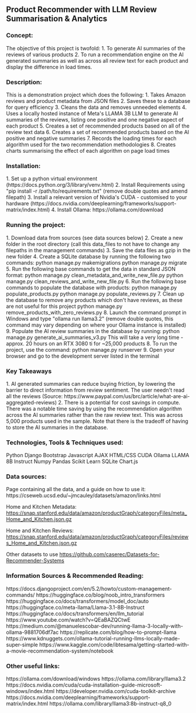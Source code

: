 <h2>Product Recommender with LLM Review Summarisation & Analytics</h2>

<h3>Concept:</h3>
The objective of this project is twofold:
1. To generate AI summaries of the reviews of various products
2. To run a recommendation engine on the AI generated summaries as well as across all review text for each product 
and display the difference in load times.

<h3>Description:</h3>
This is a demonstration project which does the following:
1. Takes Amazon reviews and product metadata from JSON files
2. Saves these to a database for query efficiency
3. Cleans the data and removes unneeded elements
4. Uses a locally hosted instance of Meta's LLAMA 3B LLM to generate AI summaries of the reviews,
listing one positive and one negative aspect of each product
5. Creates a set of recommended products based on all of the review text data
6. Creates a set of recommended products based on the AI positive and negative summaries
7. Records the loading times for each algorithm used for the two recommendation methodologies
8. Creates charts summarising the effect of each algorithm on page load times


<h3>Installation:</h3>
1. Set up a python virtual environment (https://docs.python.org/3/library/venv.html)
2. Install Requirements using "pip install -r /path/to/requirements.txt" (remove double quotes and amend filepath)
3. Install a relevant version of Nvidia's CUDA - customised to your hardware (https://docs.nvidia.com/deeplearning/frameworks/support-matrix/index.html)
4. Install Ollama: https://ollama.com/download

<h3>Running the project:</h3>
1. Download data from sources (see data sources below)
2. Create a new folder in the root directory (call this data_files to not have to change any filepaths in the management commands)
3. Save the data files as gzip in the new folder
4. Create a SQLite database by running the following two commands:
    python manage.py makemigrations
    python manage.py migrate
5. Run the following base commands to get the data in standard JSON format:
    python manage.py clean_metadata_and_write_new_file.py
    python manage.py clean_reviews_and_write_new_file.py
6. Run the following base commands to populate the database with products:
    python manage.py populate_products.py
    python manage.py populate_reviews.py
7. Clean up the database to remove any products which don't have reviews, as these are not useful for this project
    python manage.py remove_products_with_zero_reviews.py
8. Launch the command prompt in Windows and type "ollama run llama3.2" (remove double quotes, this command may vary depending on where your Ollama 
instance is installed)
9. Populate the AI review summaries in the database by running:
    python manage.py generate_ai_summaries_v3.py
    This will take a very long time - approx. 20 hours on an RTX 3080 ti for ~25,000 products
8. To run the project, use the command:
    python manage.py runserver
9. Open your browser and go to the development server listed in the terminal

<h3>Key Takeaways</h3>
1. AI generated summaries can reduce buying friction, by lowering the barrier to direct information from review sentiment. The user needn't read all the reviews (Source: https://www.paypal.com/us/brc/article/what-are-ai-aggregated-reviews)
2. There is a potential for cost savings in compute. There was a notable time saving by using the recommendation algorithm across the AI summaries rather than the raw review text. This was across 5,000 products used in the sample. Note that there is the tradeoff of having to store the AI summaries in the database.

<h3>Technologies, Tools & Techniques used:</h3>
Python
Django
Bootstrap
Javascript
AJAX
HTML/CSS
CUDA
Ollama
LLAMA 8B Instruct
Numpy
Pandas
Scikit Learn
SQLite
Chart.js

<h3>Data sources:</h3>
Page containing all the data, and a guide on how to use it:
https://cseweb.ucsd.edu/~jmcauley/datasets/amazon/links.html

Home and Kitchen Metadata:
https://snap.stanford.edu/data/amazon/productGraph/categoryFiles/meta_Home_and_Kitchen.json.gz

Home and Kitchen Reviews:
https://snap.stanford.edu/data/amazon/productGraph/categoryFiles/reviews_Home_and_Kitchen.json.gz

Other datasets to use
https://github.com/caserec/Datasets-for-Recommender-Systems

<h3>Information Sources & Recommended Reading:</h3>
https://docs.djangoproject.com/en/5.2/howto/custom-management-commands/
https://huggingface.co/blog/noob_intro_transformers
https://huggingface.co/docs/transformers/model_doc/auto
https://huggingface.co/meta-llama/Llama-3.1-8B-Instruct
https://huggingface.co/docs/transformers/en/llm_tutorial
https://www.youtube.com/watch?v=QEaBAZQCtwE
https://medium.com/@manuelescobar-dev/running-llama-3-locally-with-ollama-9881706df7ac
https://replicate.com/blog/how-to-prompt-llama
https://www.kdnuggets.com/ollama-tutorial-running-llms-locally-made-super-simple
https://www.kaggle.com/code/ibtesama/getting-started-with-a-movie-recommendation-system/notebook

<h3>Other useful links:</h3>
https://ollama.com/download/windows
https://ollama.com/library/llama3.2
https://docs.nvidia.com/cuda/cuda-installation-guide-microsoft-windows/index.html
https://developer.nvidia.com/cuda-toolkit-archive
https://docs.nvidia.com/deeplearning/frameworks/support-matrix/index.html
https://ollama.com/library/llama3:8b-instruct-q8_0